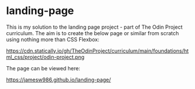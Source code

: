 # landing-page

This is my solution to the landing page project - part of The Odin Project curriculum. The aim is to create the below page or similar from scratch using nothing more than CSS Flexbox:

https://cdn.statically.io/gh/TheOdinProject/curriculum/main/foundations/html_css/project/odin-project.png

The page can be viewed here:

https://jamesw986.github.io/landing-page/
